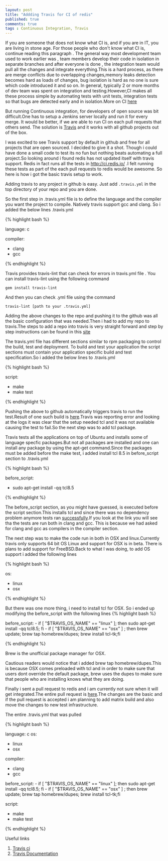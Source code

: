 ```yaml
---
layout: post
title: "Addding Travis for CI of redis"
published: true
comments: true
tags : Continuous Integration, Travis
---
```

If you are someone that does not know what CI is, and if you are in IT, you are living in stone age. For those people who don't know what CI is, continue reading this paragraph . The general way most development team used to work earlier was , team members develop their code in isolation in separate branches and after everyone is done , the integration team would pull all the changes and integrate everything.This is a hard process, as there are merge conflicts due to overlapping changes,memory leaks detection becomes hard as loads of changes, bug isolation is hard as no one is sure which code introduced it and so on. In general, typically 2 or more months of dev team was spent on integration and testing.However,CI makes all these process simple by automating tests with unit tests, integration tests so that bugs are detected early and in isolation.More on CI [here](https://www.thoughtworks.com/continuous-integration)

But running Continuous integration, for developers of open source was bit difficult.One has to setup a Jenkins server locally and run it for every merge. It would be better, if we are able to run CI on each pull requests that others send. The solution is [Travis](https://travis-ci.org/) and it works with all github projects out of the box.

 I was excited to see Travis support by default in github and free for all projects that are open sourced. I decided to give it a shot. Though i could have done a small code to test its no fun but nothing beats automating a full project.So looking around i found redis has not updated itself with travis support. Redis in fact runs all the tests in http://ci.redis.io/ .I felt running these tests as part of the each pull requests to redis would be awesome. So here is how i got the basic travis setup to work. 

 Adding travis to any project in github is easy. Just add `.travis.yml`  in the top directory of your repo and you are done.

 So the first step in .travis.yml file is to define the language and the compiler you want the project to compile. 
 Natively travis support gcc and clang. So i added the below lines .travis.yml

{% highlight bash %}

language: c 

compiler:
  - clang
  - gcc

{% endhighlight %}

Travis provides travis-lint that can check for errors in travis.yml file . You can install travis-lint using the following command

```
gem install travis-lint

```

And then you can check .yml file using the command 
```
travis-lint [path to your .travis.yml]
```

Adding the above changes to the repo and pushing it to the github was all the basic configuration that was needed.Then i had to add my repo to travis.The steps to add a repo into travis is very straight forward and step by step instructions can be found in this [site](http://code.tutsplus.com/tutorials/travis-ci-what-why-how--net-34771)

 The travis.yml file has different sections similar to rpm packaging to control the build, test and deployment. To build and test your application the script sections must contain your application specific build and test specification.So i added the below lines to .travis.yml

{% highlight bash %}

script:
  - make
  - make test

{% endhighlight %}

Pushing the above to github automatically triggers travis to run the test.Result of one such build is [here](https://travis-ci.org/PradheepShrinivasan/redis/jobs/81861415).Travis was reporting error and looking at the logs it was clear that the setup needed tcl and it was not available causing the test to fail.So the next step was to add tcl package.

Travis tests all the applications on top of Ubuntu and installs some of language specfic packages.But not all packages are installed and one can install any package by using the apt-get command.Since the packages must be added before the make test, i added install tcl 8.5 in before_script section to .travis.yml

{% highlight bash %}

 before_script:
 - sudo apt-get install -qq tcl8.5

{% endhighlight %}

The before_script section, as you might have guessed, is executed before the script section.This installs tcl and since there was no dependency problem anymore tests ran [successfully](https://travis-ci.org/PradheepShrinivasan/redis/builds/81863361).If you look at the link you will see tha the tests are run both in clang and gcc. This is because we had asked for clang and gcc as compilers in the compiler section.

The next step was to make the code run in both in OSX and linux.Currently travis only supports 64 bit OS Linux and support for OSX is in beta. There is plans to add support for FreeBSD.Back to what I was doing, to add OS support i added the following lines

{% highlight bash %}

os:
   - linux
   - osx

{% endhighlight %}

But there was one more thing, i need to install tcl for OSX. So i ended up modifying the before_script with the following lines 
{% highlight bash %}

 before_script:
    - if [ "$TRAVIS_OS_NAME" == "linux" ]; then  sudo apt-get install -qq tcl8.5; fi
    - if [ "$TRAVIS_OS_NAME" == "osx" ] ; then brew update; brew tap homebrew/dupes; brew install tcl-tk;fi

{% endhighlight %}

Brew is the unofficial package manager for OSX.

Cautious readers would notice that i added brew tap homebrew/dupes.This is because OSX comes preloaded with tcl and in order to make sure that users dont override the default package, brew uses the dupes to make sure that people who are installing knows what they are doing.

Finally i sent a pull request to redis and i am currently not sure when it will get integrated.The entire pull request is [here](https://github.com/antirez/redis/pull/2785).The changes are the basic and if the pull request is accepted i am planning to add matrix build and also move the changes to new test infrastructure.

The entire .travis.yml that was pulled

{% highlight bash %}

language: c 
os:
   - linux
   - osx

compiler:
  - clang
  - gcc

before_script:
    - if [ "$TRAVIS_OS_NAME" == "linux" ]; then  sudo apt-get install -qq tcl8.5; fi
    - if [ "$TRAVIS_OS_NAME" == "osx" ] ; then brew update; brew tap homebrew/dupes; brew install tcl-tk;fi

script:
  - make
  - make test

{% endhighlight %}

Useful links

1. [Travis ci](https://travis-ci.org/)
2. [Travis Documentation](http://docs.travis-ci.com/)
